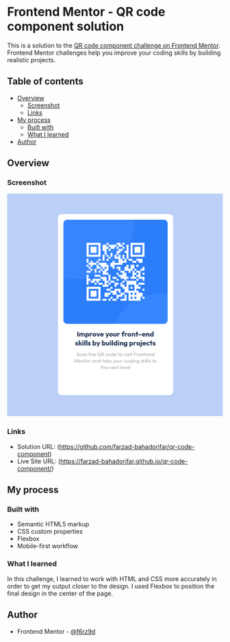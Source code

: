 # Frontend Mentor - QR code component solution

This is a solution to the [QR code component challenge on Frontend Mentor](https://www.frontendmentor.io/challenges/qr-code-component-iux_sIO_H). Frontend Mentor challenges help you improve your coding skills by building realistic projects. 

## Table of contents

- [Overview](#overview)
  - [Screenshot](#screenshot)
  - [Links](#links)
- [My process](#my-process)
  - [Built with](#built-with)
  - [What I learned](#what-i-learned)
- [Author](#author)

## Overview

### Screenshot

![](./design/screenshot.png)

### Links

- Solution URL: (https://github.com/farzad-bahadorifar/qr-code-component)
- Live Site URL: (https://farzad-bahadorifar.github.io/qr-code-component/)

## My process

### Built with

- Semantic HTML5 markup
- CSS custom properties
- Flexbox
- Mobile-first workflow

### What I learned

In this challenge, I learned to work with HTML and CSS more accurately in order to get my output closer to the design. I used Flexbox to position the final design in the center of the page.

## Author

- Frontend Mentor - [@f6rz9d](https://www.frontendmentor.io/profile/f6rz9d)